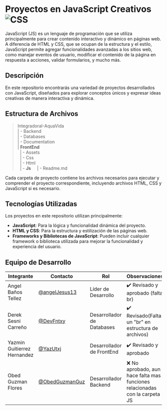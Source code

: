 # Proyectos en JavaScript Creativos ![CSS]( https://img.shields.io/badge/JavaScript-323330?style=for-the-badge&logo=javascript&logoColor=F7DF1E)

JavaScript (JS) es un lenguaje de programación que se utiliza principalmente para crear contenido interactivo y dinámico en páginas web. A diferencia de HTML y CSS, que se ocupan de la estructura y el estilo, JavaScript permite agregar funcionalidades avanzadas a los sitios web, como manejar eventos de usuario, modificar el contenido de la página en respuesta a acciones, validar formularios, y mucho más.

## Descripción

En este repositorio encontrarás una variedad de proyectos desarrollados con JavaScript, diseñados para explorar conceptos únicos y expresar ideas creativas de manera interactiva y dinámica.

## Estructura de Archivos

> IntegradoraI-AquaVida<br>
> | - Backend <br> 
> | - Databases<br>
> | - Documentation<br>
>| **FrontEnd** <br>
>&nbsp;&nbsp;| - Assets <br>
>&nbsp;&nbsp;| - Css <br>
>&nbsp;&nbsp;| - Html <br>
>&nbsp;&nbsp;| - **Js**
>&nbsp;&nbsp;&nbsp;&nbsp;| - Readme.md<br>

Cada carpeta de proyecto contiene los archivos necesarios para ejecutar y comprender el proyecto correspondiente, incluyendo archivos HTML, CSS y JavaScript si es necesario.

## Tecnologías Utilizadas

Los proyectos en este repositorio utilizan principalmente:

- **JavaScript**: Para la lógica y funcionalidad dinámica del proyecto.
- **HTML y CSS**: Para la estructura y estilización de las páginas web.
- **Frameworks y Bibliotecas de JavaScript**: Pueden incluir cualquier framework o biblioteca utilizada para mejorar la funcionalidad y experiencia del usuario.
## Equipo de Desarrollo

|Integrante|Contacto|Rol|Observaciones|
|------------|--------|---|---|
|Angel Baños Tellez|[@angelJesus13](https://github.com/angelJesus13)|Líder de Desarrollo|✔️  Revisado y aprobado (falta br)|
|Derek Sesni Carreño|[@DevFntxy](https://github.com/DevFntxy)|Desarrollador de Databases| ✔️  Revisado(Falta un "br" en estructura de archivos)|
|Yazmin Guitierrez Hernandez|[@YazUtxj](https://github.com/YazUtxj)|Desarrollador de FrontEnd|✔️  Revisado y aprobado||
|Obed Guzman Flores|[@ObedGuzmanGuz](https://github.com/ObedGuzmanGuz)|Desarrollador Backend|❌ No aprobado, aun hace falta mas funciones relacionadas con la carpeta JS|

